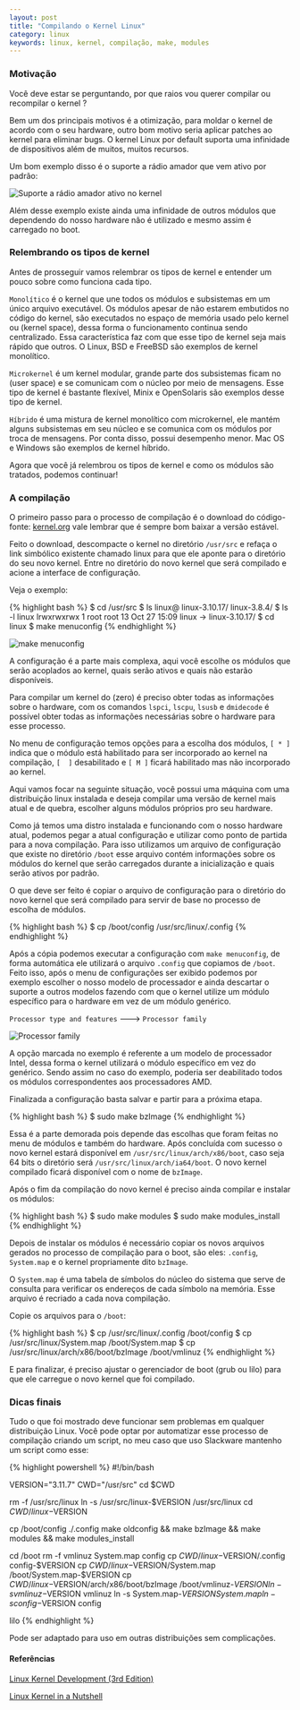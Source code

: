 ```yaml
---
layout: post
title: "Compilando o Kernel Linux"
category: linux
keywords: linux, kernel, compilação, make, modules
---
```


### Motivação

Você deve estar se perguntando, por que raios vou querer compilar ou
recompilar o kernel ?

Bem um dos principais motivos é a otimização, para moldar o kernel de acordo
com o seu hardware, outro bom motivo seria aplicar patches ao kernel para
eliminar bugs. O kernel Linux por default suporta uma infinidade de
dispositivos além de muitos, muitos recursos.

Um bom exemplo disso é o suporte a rádio amador que vem ativo por padrão:

![Suporte a rádio amador ativo no kernel](/images/kernel-menu.png)

Além desse exemplo existe ainda uma infinidade de outros módulos que dependendo
do nosso hardware não é utilizado e mesmo assim é carregado no boot.

### Relembrando os tipos de kernel

Antes de prosseguir vamos relembrar os tipos de kernel e entender um pouco
sobre como funciona cada tipo.

`Monolítico` é o kernel que une todos os módulos e subsistemas em um único
arquivo executável. Os módulos apesar de não estarem embutidos no código
do kernel, são executados no espaço de memória usado pelo kernel ou
(kernel space), dessa forma o funcionamento continua sendo centralizado.
Essa característica faz com que esse tipo de kernel seja mais rápido que outros.
O Linux, BSD e FreeBSD são exemplos de kernel monolítico.

`Microkernel` é um kernel modular, grande parte dos subsistemas ficam no
(user space) e se comunicam com o núcleo por meio de mensagens. Esse tipo
de kernel é bastante flexível, Minix e OpenSolaris são exemplos desse
tipo de kernel.

`Híbrido` é uma mistura de kernel monolítico com microkernel, ele mantém
alguns subsistemas em seu núcleo e se comunica com os módulos por troca de
mensagens. Por conta disso, possui desempenho menor. Mac OS e Windows são
exemplos de kernel híbrido.

Agora que você já relembrou os tipos de kernel e como os módulos são tratados,
podemos continuar!

### A compilação

O primeiro passo para o processo de compilação é o download do código-fonte:
[kernel.org](https://www.kernel.org/) vale lembrar que é sempre bom baixar
a versão estável.

Feito o download, descompacte o kernel no diretório `/usr/src` e refaça o
link simbólico existente chamado linux para que ele aponte para o diretório
do seu novo kernel.
Entre no diretório do novo kernel que será compilado e acione a interface
de configuração.

Veja o exemplo:

{% highlight bash %}
$ cd /usr/src
$ ls
linux@  linux-3.10.17/  linux-3.8.4/
$ ls -l linux
lrwxrwxrwx 1 root root 13 Oct 27 15:09 linux -> linux-3.10.17/
$ cd linux
$ make menuconfig
{% endhighlight %}

![make menuconfig](/images/menuconfig.png)

A configuração é a parte mais complexa, aqui você escolhe os módulos que
serão acoplados ao kernel, quais serão ativos e quais não estarão disponíveis.

Para compilar um kernel do (zero) é preciso obter todas as informações sobre
o hardware, com os comandos `lspci`, `lscpu`, `lsusb` e `dmidecode` é possível
obter todas as informações necessárias sobre o hardware para esse processo.

No menu de configuração temos opções para a escolha dos módulos, `[ * ]` indica
que o módulo está habilitado para ser incorporado ao kernel na compilação,
`[  ]` desabilitado e `[ M ]` ficará habilitado mas não incorporado ao kernel.

Aqui vamos focar na seguinte situação, você possui uma máquina com uma
distribuição linux instalada e deseja compilar uma versão de kernel mais
atual e de quebra, escolher alguns módulos próprios pro seu hardware.

Como já temos uma distro instalada e funcionando com o nosso hardware atual,
podemos pegar a atual configuração e utilizar como ponto de partida para a
nova compilação. Para isso utilizamos um arquivo de configuração que existe
no diretório `/boot` esse arquivo contém informações sobre os módulos do kernel
que serão carregados durante a inicialização e quais serão ativos por padrão.

O que deve ser feito é copiar o arquivo de configuração para o diretório do
novo kernel que será compilado para servir de base no processo de escolha de
módulos.

{% highlight bash %}
$ cp /boot/config /usr/src/linux/.config
{% endhighlight %}

Após a cópia podemos executar a configuração com `make menuconfig`,
de forma automática ele utilizará o arquivo `.config` que copiamos de `/boot`.
Feito isso, após o menu de configurações ser exibido podemos por exemplo escolher
o nosso modelo de processador e ainda descartar o suporte a outros modelos
fazendo com que o kernel utilize um módulo específico para o hardware em
vez de um módulo genérico.

`Processor type and features` ---> `Processor family`

![Processor family](/images/processor.png)

A opção marcada no exemplo é referente a um modelo de processador Intel,
dessa forma o kernel utilizará o módulo específico em vez do genérico.
Sendo assim no caso do exemplo, poderia ser deabilitado todos os módulos
correspondentes aos processadores AMD.

Finalizada a configuração basta salvar e partir para a próxima etapa.

{% highlight bash %}
$ sudo make bzImage
{% endhighlight %}

Essa é a parte demorada pois depende das escolhas que foram feitas no menu
de módulos e também do hardware. Após concluída com sucesso o novo kernel
estará disponível em `/usr/src/linux/arch/x86/boot`, caso seja 64 bits o
diretório será `/usr/src/linux/arch/ia64/boot`.
O novo kernel compilado ficará disponível com o nome de `bzImage`.

Após o fim da compilação do novo kernel é preciso ainda compilar e instalar os
módulos:

{% highlight bash %}
$ sudo make modules
$ sudo make modules_install
{% endhighlight %}

Depois de instalar os módulos é necessário copiar os novos arquivos gerados
no processo de compilação para o boot, são eles: `.config`, `System.map` e
o kernel propriamente dito `bzImage`.

O `System.map` é uma tabela de símbolos do núcleo do sistema que serve de
consulta para verificar os endereços de cada símbolo na memória. Esse arquivo
é recriado a cada nova compilação.

Copie os arquivos para o `/boot`:

{% highlight bash %}
$ cp /usr/src/linux/.config /boot/config
$ cp /usr/src/linux/System.map /boot/System.map
$ cp /usr/src/linux/arch/x86/boot/bzImage /boot/vmlinuz
{% endhighlight %}

E para finalizar, é preciso ajustar o gerenciador de boot (grub ou lilo)
para que ele carregue o novo kernel que foi compilado.

### Dicas finais

Tudo o que foi mostrado deve funcionar sem problemas em qualquer distribuição
Linux. Você pode optar por automatizar esse processo de compilação criando um
script, no meu caso que uso Slackware mantenho um script como esse:

{% highlight powershell %}
#!/bin/bash

VERSION="3.11.7"
CWD="/usr/src"
cd $CWD

rm -f /usr/src/linux
ln -s /usr/src/linux-$VERSION /usr/src/linux
cd $CWD/linux-$VERSION

cp /boot/config ./.config
make oldconfig && make bzImage && make modules && make modules_install

cd /boot
rm -f vmlinuz System.map config
cp $CWD/linux-$VERSION/.config config-$VERSION
cp $CWD/linux-$VERSION/System.map /boot/System.map-$VERSION
cp $CWD/linux-$VERSION/arch/x86/boot/bzImage /boot/vmlinuz-$VERSION
ln -s vmlinuz-$VERSION vmlinuz
ln -s System.map-$VERSION System.map
ln -s config-$VERSION config

lilo
{% endhighlight %}

Pode ser adaptado para uso em outras distribuições sem complicações.

#### Referências

[Linux Kernel Development (3rd Edition)](http://www.amazon.com/Linux-Kernel-Development-3rd-Edition/dp/0672329468)

[Linux Kernel in a Nutshell](http://www.kroah.com/lkn/)
